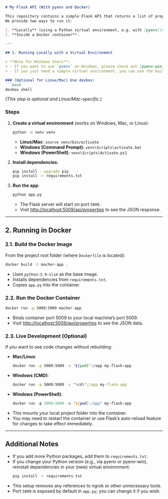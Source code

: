 ```markdown
# My Flask API (With pyenv and Docker)

This repository contains a simple Flask API that returns a list of properties as JSON.  
We provide two ways to run it:

1. **Locally** (using a Python virtual environment, e.g. with [pyenv](https://github.com/pyenv/pyenv) / [pyenv-win](https://github.com/pyenv-win/pyenv-win)).
2. **Inside a Docker container**.

---

## 1. Running Locally with a Virtual Environment

> **Note for Windows Users**:  
> - If you want to use `pyenv` on Windows, please check out [pyenv-win](https://github.com/pyenv-win/pyenv-win).  
> - If you just need a simple virtual environment, you can use the built-in `venv` module as shown below.

### (Optional for Linux/Mac) Use devbox:
```bash
devbox shell
```
*(This step is optional and Linux/Mac-specific.)*

### Steps

1. **Create a virtual environment** (works on Windows, Mac, or Linux):
   ```bash
   python -m venv venv
   ```
   - **Linux/Mac**: `source venv/bin/activate`
   - **Windows (Command Prompt)**: `venv\Scripts\activate.bat`
   - **Windows (PowerShell)**: `venv\Scripts\Activate.ps1`

2. **Install dependencies**:
   ```bash
   pip install --upgrade pip
   pip install -r requirements.txt
   ```

3. **Run the app**:
   ```bash
   python app.py
   ```
   - The Flask server will start on port `5009`.  
   - Visit [http://localhost:5009/api/properties](http://localhost:5009/api/properties) to see the JSON response.

---

## 2. Running in Docker

### 2.1. Build the Docker Image
From the project root folder (where `Dockerfile` is located):
```bash
docker build -t macher-app .
```
- Uses `python:3.9-slim` as the base image.
- Installs dependencies from `requirements.txt`.
- Copies `app.py` into the container.

### 2.2. Run the Docker Container
```bash
docker run -p 5009:5009 macher-app
```
- Binds container port 5009 to your local machine’s port 5009.
- Visit [http://localhost:5009/api/properties](http://localhost:5009/api/properties) to see the JSON data.

### 2.3. Live Development (Optional)
If you want to see code changes without rebuilding:

- **Mac/Linux**:
  ```bash
  docker run -p 5009:5009 -v "$(pwd)":/app my-flask-app
  ```
- **Windows (CMD)**:
  ```cmd
  docker run -p 5009:5009 -v "%cd%":/app my-flask-app
  ```
- **Windows (PowerShell)**:
  ```powershell
  docker run -p 5009:5009 -v "${pwd}:/app" my-flask-app
  ```
- This mounts your local project folder into the container.  
- You may need to restart the container or use Flask’s auto-reload feature for changes to take effect immediately.

---

## Additional Notes

- If you add more Python packages, add them to `requirements.txt`.
- If you change your Python version (e.g., via pyenv or pyenv-win), reinstall dependencies in your (new) virtual environment:
  ```bash
  pip install -r requirements.txt
  ```
- This setup removes any references to ngrok or other unnecessary tools.
- Port `5009` is exposed by default in `app.py`; you can change it if you wish.
```